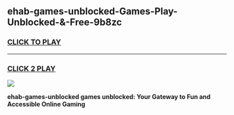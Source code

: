 
## ehab-games-unblocked-Games-Play-Unblocked-&-Free-9b8zc
<h3>
<a href="https://premium76.site?title=ehab-games-unblocked&ref=24A">CLICK TO PLAY</a></h3>
<hr>

<h3>
<a href="https://premium76.site?title=ehab-games-unblocked&ref=24A">CLICK 2 PLAY</a>
  
</h3>

<a href="https://premium76.site?title=ehab-games-unblocked&ref=24A"><img src="https://clearcache.store/games.png"></a>


**ehab-games-unblocked games unblocked: Your Gateway to Fun and Accessible Online Gaming**
